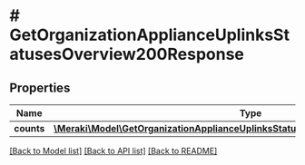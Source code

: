 # # GetOrganizationApplianceUplinksStatusesOverview200Response

## Properties

Name | Type | Description | Notes
------------ | ------------- | ------------- | -------------
**counts** | [**\Meraki\Model\GetOrganizationApplianceUplinksStatusesOverview200ResponseCounts**](GetOrganizationApplianceUplinksStatusesOverview200ResponseCounts.md) |  | [optional]

[[Back to Model list]](../../README.md#models) [[Back to API list]](../../README.md#endpoints) [[Back to README]](../../README.md)
